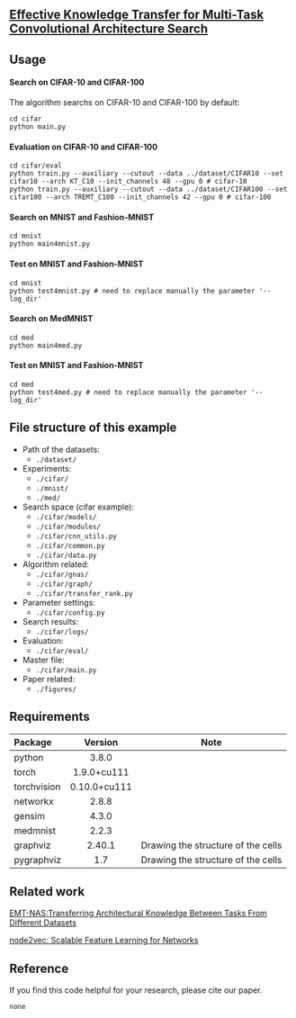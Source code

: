 ## [Effective Knowledge Transfer for Multi-Task Convolutional Architecture Search](http://none)

## Usage

#### Search on CIFAR-10 and CIFAR-100
The algorithm searchs on CIFAR-10 and CIFAR-100 by default:
```
cd cifar
python main.py 
```

#### Evaluation on CIFAR-10 and CIFAR-100
```
cd cifar/eval
python train.py --auxiliary --cutout --data ../dataset/CIFAR10 --set cifar10 --arch KT_C10 --init_channels 48 --gpu 0 # cifar-10
python train.py --auxiliary --cutout --data ../dataset/CIFAR100 --set cifar100 --arch TREMT_C100 --init_channels 42 --gpu 0 # cifar-100
```

#### Search on MNIST and Fashion-MNIST
```
cd mnist
python main4mnist.py 
```

#### Test on MNIST and Fashion-MNIST
```
cd mnist
python test4mnist.py # need to replace manually the parameter '--log_dir'
```

#### Search on MedMNIST
```
cd med
python main4med.py 
```

#### Test on MNIST and Fashion-MNIST
```
cd med
python test4med.py # need to replace manually the parameter '--log_dir'
```

## File structure of this example
+ Path of the datasets:
  - `./dataset/`
+ Experiments:
  - `./cifar/`
  - `./mnist/`
  - `./med/`
+ Search space (cifar example):
  - `./cifar/models/`
  - `./cifar/modules/`
  - `./cifar/cnn_utils.py`
  - `./cifar/common.py`
  - `./cifar/data.py`
+ Algorithm related:
  - `./cifar/gnas/`
  - `./cifar/graph/`
  - `./cifar/transfer_rank.py`
+ Parameter settings:
  - `./cifar/config.py`
+ Search results:
  - `./cifar/logs/`
+ Evaluation:
  - `./cifar/eval/`
+ Master file:
  - `./cifar/main.py`
+ Paper related:
  - `./figures/`
 
## Requirements
| Package   | Version  |  Note|
| :------------- | :----------: | :----------: | 
| python |   3.8.0   | 
| torch |   1.9.0+cu111   | 
| torchvision  |    0.10.0+cu111     |
| networkx | 2.8.8 |
| gensim | 4.3.0 |  
| medmnist |   2.2.3   | 
| graphviz   | 2.40.1 | Drawing the structure of the cells |
| pygraphviz | 1.7 | Drawing the structure of the cells |



## Related work

[EMT-NAS:Transferring Architectural Knowledge Between Tasks From Different Datasets](https://github.com/PengLiao12/EMT-NAS)

[node2vec: Scalable Feature Learning for Networks](https://github.com/aditya-grover/node2vec)


## Reference
If you find this code helpful for your research, please cite our paper.
```
none
```
